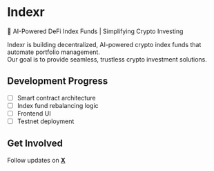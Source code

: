 # Indexr  
🚀 AI-Powered DeFi Index Funds | Simplifying Crypto Investing  

Indexr is building decentralized, AI-powered crypto index funds that automate portfolio management.  
Our goal is to provide seamless, trustless crypto investment solutions.  

## Development Progress  
- [ ] Smart contract architecture  
- [ ] Index fund rebalancing logic  
- [ ] Frontend UI  
- [ ] Testnet deployment  

## Get Involved  
Follow updates on **[X](https://x.com/Indexr_XYZ)**  
